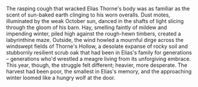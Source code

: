 The rasping cough that wracked Elias Thorne's body was as familiar as the scent of sun-baked earth clinging to his worn overalls.  Dust motes, illuminated by the weak October sun, danced in the shafts of light slicing through the gloom of his barn.  Hay, smelling faintly of mildew and impending winter, piled high against the rough-hewn timbers, created a labyrinthine maze.  Outside, the wind howled a mournful dirge across the windswept fields of Thorne's Hollow, a desolate expanse of rocky soil and stubbornly resilient scrub oak that had been in Elias's family for generations – generations who'd wrestled a meagre living from its unforgiving embrace.  This year, though, the struggle felt different; heavier, more desperate.  The harvest had been poor, the smallest in Elias's memory, and the approaching winter loomed like a hungry wolf at the door.

